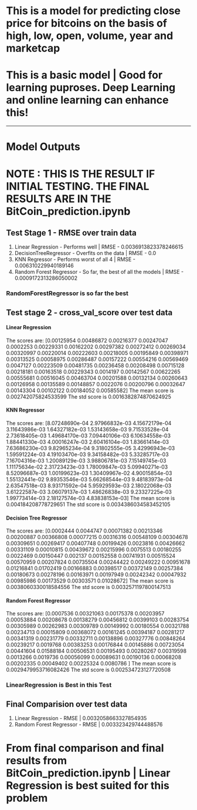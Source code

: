 # This is a model for predicting close price for bitcoins on the basis of high, low, open, volume, year and marketcap
# This is a basic model | Good for learning puproses. Deep Learning and online learning can enhance this!
***************************************************************************************************************************************************
# Model Outputs
# NOTE : THIS IS THE RESULT IF INITIAL TESTING. THE FINAL RESULTS ARE IN THE BitCoin_prediction.ipynb
## Test Stage 1 - RMSE over train data
1. Linear Regression - Performs well | RMSE - 0.0036913823378246615
2. DecisionTreeRegressor - Overfits on the data | RMSE - 0.0
3. KNN Regressor - Performs worst of all 4 | RMSE - 0.006310229940189146
4. Random Forest Regressor - So far, the best of all the models | RMSE - 0.0009172313286050002
### RandomForestRegressor is so far the best

## Test stage 2 - cross_val_score over test data
#### Linear Regression
The scores are: [0.00125954 0.00486872 0.00216377 0.00247047 0.0002253  0.00229331
 0.00162202 0.00297382 0.00272412 0.00269034 0.00320997 0.00220014
 0.00222603 0.00218005 0.00195849 0.00398971 0.00313525 0.00058975
 0.00286487 0.00157222 0.00554216 0.00569469 0.0047127  0.00223509
 0.00481735 0.00236458 0.00208498 0.00715128 0.00218181 0.00163518
 0.00229343 0.0014197  0.00142567 0.00622265 0.00555681 0.00516045
 0.00463704 0.00201588 0.00132134 0.00260643 0.00126958 0.00135589
 0.00148857 0.0022076  0.00200796 0.00032647 0.00143304 0.00102122
 0.00184052 0.00585582]
The mean score is 0.002742075824533599
The std score is 0.0016382874870624925

#### KNN Regressor
The scores are: [8.07248690e-04 2.97966832e-03 4.15672179e-04 3.11643986e-03
 1.64327182e-03 1.53143658e-03 9.71533528e-04 2.73618405e-03
 1.49684170e-03 7.09440106e-03 6.10634558e-03 1.88441330e-03
 4.00016247e-03 2.60416104e-03 1.83661414e-03 7.63686230e-03
 9.82965234e-04 9.31802555e-05 3.42996943e-03 1.59591224e-03
 4.19103470e-03 9.34158482e-03 5.33285717e-03 7.16704316e-03
 1.20089129e-03 3.98806781e-03 7.15149745e-03 1.11175634e-02
 2.31723423e-03 1.78009847e-03 5.09940271e-03 8.52096687e-03
 1.00199623e-03 1.30409967e-02 4.90015854e-03 1.55132441e-02
 9.89353546e-03 5.66268544e-03 9.48183973e-04 2.63547518e-03
 8.93171592e-04 5.95929593e-03 2.18022068e-03 3.61222587e-03
 3.06079137e-03 1.48626838e-03 9.23327225e-03 1.99773414e-03
 2.18127574e-03 4.83838153e-03]
The mean score is 0.004184208778729651
The std score is 0.0034386034583452105

#### Decision Tree Regressor
The scores are: [0.0002444  0.0044747  0.00071382 0.00213346 0.00200887 0.00366808
 0.00077215 0.00316316 0.00548109 0.00304678 0.00309651 0.00269417
 0.00407748 0.00199426 0.0023816  0.00426662 0.00331109 0.00010815
 0.00439672 0.00215996 0.0075513  0.00180255 0.0022469  0.00150447
 0.002137   0.00152558 0.00741931 0.00515524 0.00570959 0.00207824
 0.00735504 0.00244422 0.00249222 0.00951678 0.01216841 0.01702419
 0.00166883 0.00398517 0.00372149 0.00257384 0.00180673 0.00278196
 0.00163971 0.00197949 0.00242342 0.00047932 0.00985986 0.00173529
 0.00303571 0.01028672]
The mean score is 0.0038060330018584556
The std score is 0.0032571197800147513

#### Random Forest Regressor
The scores are: [0.0007536  0.00321063 0.00175378 0.00203957 0.00053884 0.00208678
 0.00138279 0.00456812 0.00399103 0.00283754 0.00305989 0.00262983
 0.00309789 0.00149992 0.00180554 0.00321788 0.00234713 0.00015809
 0.00368072 0.00161245 0.00394187 0.00281217 0.00341319 0.00231779
 0.00332711 0.00138896 0.00327776 0.00848264 0.00239217 0.0019768
 0.00383253 0.00176844 0.00145886 0.00723054 0.00441604 0.01588184
 0.00506531 0.00195493 0.00280267 0.00319598 0.0013266  0.0019736
 0.00056099 0.00089631 0.00190136 0.00068208 0.00202335 0.00049402
 0.00225324 0.0080786 ]
The mean score is 0.0029479953716082426
The std score is 0.002534723127720508

### LinearRegression is Best in this Test

## Final Comparision over test data
1. Linear Regression - RMSE | 0.0032058663327854935
2. Random Forest Regressor - RMSE | 0.003323429744488576

# From final comparison and final results from BitCoin_prediction.ipynb | Linear Regression is best suited for this problem